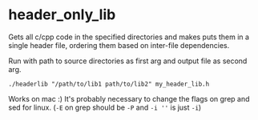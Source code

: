 # header_only_lib

Gets all c/cpp code in the specified directories and makes puts them in a single header file, ordering them based on inter-file dependencies.

Run with path to source directories as first arg and output file as second arg.

`./headerlib "/path/to/lib1 path/to/lib2" my_header_lib.h`

Works on mac :)
It's probably necessary to change the flags on grep and sed for linux. (`-E` on grep should be `-P` and `-i ''` is just `-i`)

